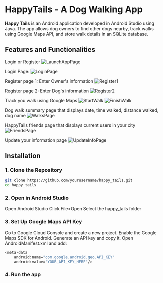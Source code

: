 # HappyTails - A Dog Walking App
**Happy Tails** is an Android application developed in Android Studio using Java. The app allows dog owners to find other dogs nearby, track walks using Google Maps API, and store walk details in an SQLite database.

## Features and Functionalities
Login or Register
![LaunchAppPage](Screenshot_20250208_182927_Happy_Tails.jpg)

Login Page:
![LoginPage](Screenshot_20250208_182931_Happy_Tails.jpg)

Register page 1: Enter Owner's information
![Register1](Screenshot_20250208_182927_Happy_Tails.jpg)

Register page 2: Enter Dog's information
![Register2](Screenshot_20250208_193436_Happy_Tails.jpg)

Track you walk using Google Maps
![StartWalk](Screenshot_20250208_182954_Happy_Tails.jpg)
![FinishWalk](Screenshot_20250205_164627_Happy_Tails.jpg)

Dog walk summary page that displays date, time walked, distance walked, dog name
![WalksPage](Screenshot_20250208_183131_Happy_Tails.jpg)

HappyTails friends page that displays current users in your city
![FriendsPage](Screenshot_20250208_190503_Happy_Tails.jpg)

Update your information page
![UpdateInfoPage](Screenshot_20250208_183211_Happy_Tails.jpg)

## Installation
### **1. Clone the Repository**  
```sh
git clone https://github.com/yourusername/happy_tails.git
cd happy_tails
```

### **2. Open in Android Studio**
Open Android Studio
Click File>Open
Select the happy_tails folder

### **3. Set Up Google Maps API Key**
Go to Google Cloud Console and create a new project.
Enable the Google Maps SDK for Android.
Generate an API key and copy it.
Open AndroidManifest.xml and add:
```sh
<meta-data
    android:name="com.google.android.geo.API_KEY"
    android:value="YOUR_API_KEY_HERE"/>
```

### **4. Run the app**
